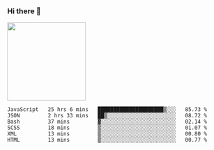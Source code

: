 ### Hi there 👋

<!--
**hwolf0610/hwolf0610** is a ✨ _special_ ✨ repository because its `README.md` (this file) appears on your GitHub profile.

Here are some ideas to get you started:

- 🔭 I’m currently working on ...
- 🌱 I’m currently learning ...
- 👯 I’m looking to collaborate on ...
- 🤔 I’m looking for help with ...
- 💬 Ask me about ...
- 📫 How to reach me: ...
- 😄 Pronouns: ...
- ⚡ Fun fact: ...
-->

<img height="180em" src="https://github-readme-stats.vercel.app/api?username=hwolf0610&show_icons=true&hide_border=true&&count_private=true&include_all_commits=true" />


<!--START_SECTION:waka-->

```text
JavaScript   25 hrs 6 mins   █████████████████████▒░░░   85.73 %
JSON         2 hrs 33 mins   ██▒░░░░░░░░░░░░░░░░░░░░░░   08.72 %
Bash         37 mins         ▓░░░░░░░░░░░░░░░░░░░░░░░░   02.14 %
SCSS         18 mins         ▒░░░░░░░░░░░░░░░░░░░░░░░░   01.07 %
XML          13 mins         ▒░░░░░░░░░░░░░░░░░░░░░░░░   00.80 %
HTML         13 mins         ▒░░░░░░░░░░░░░░░░░░░░░░░░   00.77 %
```

<!--END_SECTION:waka-->
